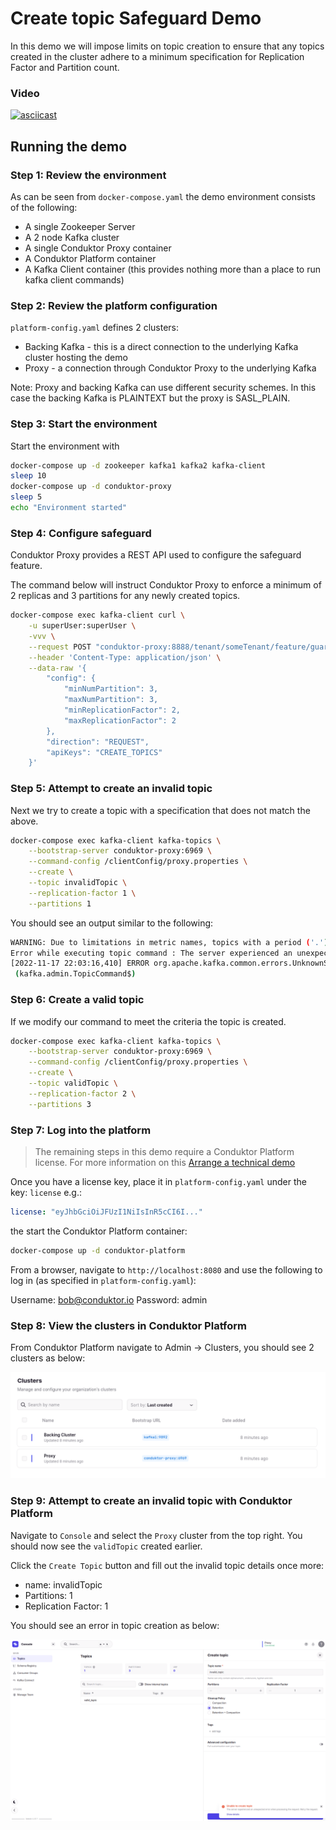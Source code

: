 # Create topic Safeguard Demo

In this demo we will impose limits on topic creation to ensure that any topics created in the cluster adhere to a minimum specification for Replication Factor and Partition count.

### Video

[![asciicast](https://asciinema.org/a/c1jFkzWTrCh9VSF8RO5ezb63R.svg)](https://asciinema.org/a/c1jFkzWTrCh9VSF8RO5ezb63R)

## Running the demo

### Step 1: Review the environment

As can be seen from `docker-compose.yaml` the demo environment consists of the following:

* A single Zookeeper Server
* A 2 node Kafka cluster
* A single Conduktor Proxy container
* A Conduktor Platform container
* A Kafka Client container (this provides nothing more than a place to run kafka client commands)

### Step 2: Review the platform configuration

`platform-config.yaml` defines 2 clusters:

* Backing Kafka - this is a direct connection to the underlying Kafka cluster hosting the demo
* Proxy - a connection through Conduktor Proxy to the underlying Kafka

Note: Proxy and backing Kafka can use different security schemes. 
In this case the backing Kafka is PLAINTEXT but the proxy is SASL_PLAIN.

### Step 3: Start the environment

Start the environment with

```bash
docker-compose up -d zookeeper kafka1 kafka2 kafka-client
sleep 10
docker-compose up -d conduktor-proxy
sleep 5
echo "Environment started"
```

### Step 4: Configure safeguard

Conduktor Proxy provides a REST API used to configure the safeguard feature. 

The command below will instruct Conduktor Proxy to enforce a minimum of 2 replicas and 3 partitions for any newly created topics. 

```bash
docker-compose exec kafka-client curl \
    -u superUser:superUser \
    -vvv \
    --request POST "conduktor-proxy:8888/tenant/someTenant/feature/guard-create-topics" \
    --header 'Content-Type: application/json' \
    --data-raw '{
        "config": { 
            "minNumPartition": 3,
            "maxNumPartition": 3,
            "minReplicationFactor": 2,
            "maxReplicationFactor": 2 
        },
        "direction": "REQUEST",
        "apiKeys": "CREATE_TOPICS"
    }'
```

### Step 5: Attempt to create an invalid topic

Next we try to create a topic with a specification that does not match the above.

```bash
docker-compose exec kafka-client kafka-topics \
    --bootstrap-server conduktor-proxy:6969 \
    --command-config /clientConfig/proxy.properties \
    --create \
    --topic invalidTopic \
    --replication-factor 1 \
    --partitions 1
```

You should see an output similar to the following:

```bash
WARNING: Due to limitations in metric names, topics with a period ('.') or underscore ('_') could collide. To avoid issues it is best to use either, but not both.
Error while executing topic command : The server experienced an unexpected error when processing the request.
[2022-11-17 22:03:16,410] ERROR org.apache.kafka.common.errors.UnknownServerException: The server experienced an unexpected error when processing the request.
 (kafka.admin.TopicCommand$)
```
### Step 6: Create a valid topic

If we modify our command to meet the criteria the topic is created.

```bash
docker-compose exec kafka-client kafka-topics \
    --bootstrap-server conduktor-proxy:6969 \
    --command-config /clientConfig/proxy.properties \
    --create \
    --topic validTopic \
    --replication-factor 2 \
    --partitions 3
```

### Step 7: Log into the platform

> The remaining steps in this demo require a Conduktor Platform license. For more information on this [Arrange a technical demo](https://www.conduktor.io/contact/demo)

Once you have a license key, place it in `platform-config.yaml` under the key: `license` e.g.:

```yaml
license: "eyJhbGciOiJFUzI1NiIsInR5cCI6I..."
```

the start the Conduktor Platform container:

```bash
docker-compose up -d conduktor-platform
```

From a browser, navigate to `http://localhost:8080` and use the following to log in (as specified in `platform-config.yaml`):

Username: bob@conduktor.io
Password: admin

### Step 8: View the clusters in Conduktor Platform

From Conduktor Platform navigate to Admin -> Clusters, you should see 2 clusters as below:

![clusters](images/clusters.png "Clusters")

### Step 9: Attempt to create an invalid topic with Conduktor Platform

Navigate to `Console` and select the `Proxy` cluster from the top right. You should now see the `validTopic` created earlier.

Click the `Create Topic` button and fill out the invalid topic details once more:

* name: invalidTopic
* Partitions: 1
* Replication Factor: 1

You should see an error in topic creation as below:

![create a topic](images/invalid_topic.png "Attempt to create an invalid topic")
